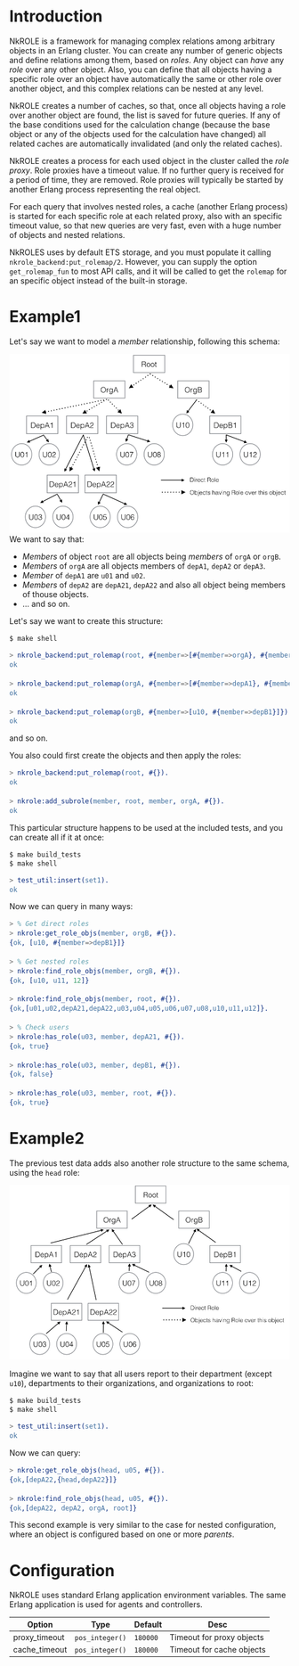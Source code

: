 # Introduction

NkROLE is a framework for managing complex relations among arbitrary objects in an Erlang cluster. You can create any number of generic objects and define relations among them, based on _roles_. Any object can _have_ any _role_ over any other object. Also, you can define that all objects having a specific role over an object have automatically the same or other role over another object, and this complex relations can be nested at any level.

NkROLE creates a number of caches, so that, once all objects having a role over another object are found, the list is saved for future queries. If any of the base conditions used for the calculation change (because the base object or any of the objects used for the calculation have changed) all related caches are automatically invalidated (and only the related caches).

NkROLE creates a process for each used object in the cluster called the _role proxy_. Role proxies have a timeout value. If no further query is received for a period of time, they are removed. Role proxies will typically be started by another Erlang process representing the real object.

For each query that involves nested roles, a cache (another Erlang process) is started for each specific role at each related proxy, also with an specific timeout value, so that new queries are very fast, even with a huge number of objects and nested relations.

NkROLES uses by default ETS storage, and you must populate it calling `nkrole_backend:put_rolemap/2`. However, you can supply the option `get_rolemap_fun` to most API calls, and it will be called to get the `rolemap` for an specific object instead of the built-in storage.


# Example1

Let's say we want to model a _member_ relationship, following this schema:

![Roles1](test/Roles1.png)
We want to say that:

* _Members_ of object `root` are all objects being _members_ of `orgA` or `orgB`.
* _Members_ of `orgA` are all objects members of `depA1`, `depA2` or `depA3`.
* _Member_ of `depA1` are `u01` and `u02`.
* _Members_ of `depA2` are `depA21`, `depA22` and also all object being members of thouse objects.
* ... and so on.

Let's say we want to create this structure:
```
$ make shell
```

```erlang
> nkrole_backend:put_rolemap(root, #{member=>[#{member=>orgA}, #{member=>orgB}]}).
ok

> nkrole_backend:put_rolemap(orgA, #{member=>[#{member=>depA1}, #{member=>depA2}, #{member=>depA3}]}).
ok

> nkrole_backend:put_rolemap(orgB, #{member=>[u10, #{member=>depB1}]}).
ok
```

and so on.

You also could first create the objects and then apply the roles:
```erlang
> nkrole_backend:put_rolemap(root, #{}).
ok

> nkrole:add_subrole(member, root, member, orgA, #{}).
ok
```

This particular structure happens to be used at the included tests, and you can create all if it at once:

```
$ make build_tests
$ make shell
```

```erlang
> test_util:insert(set1).
ok
```

Now we can query in many ways:
```erlang
> % Get direct roles
> nkrole:get_role_objs(member, orgB, #{}).
{ok, [u10, #{member=>depB1}]}

> % Get nested roles
> nkrole:find_role_objs(member, orgB, #{}).
{ok, [u10, u11, 12]}

> nkrole:find_role_objs(member, root, #{}).
{ok,[u01,u02,depA21,depA22,u03,u04,u05,u06,u07,u08,u10,u11,u12]}.

> % Check users
> nkrole:has_role(u03, member, depA21, #{}).
{ok, true}

> nkrole:has_role(u03, member, depB1, #{}).
{ok, false}

> nkrole:has_role(u03, member, root, #{}).
{ok, true}
```


# Example2

The previous test data adds also another role structure to the same schema, using the `head` role:

![Roles1](test/Roles2.png)

Imagine we want to say that all users report to their department (except `u10`), departments to their organizations, and organizations to root:

```
$ make build_tests
$ make shell
```

```erlang
> test_util:insert(set1).
ok
```

Now we can query:
```erlang
> nkrole:get_role_objs(head, u05, #{}).
{ok,[depA22,{head,depA22}]}

> nkrole:find_role_objs(head, u05, #{}).
{ok,[depA22, depA2, orgA, root]}
```

This second example is very similar to the case for nested configuration, where an object is configured based on one or more _parents_.



# Configuration

NkROLE uses standard Erlang application environment variables. The same Erlang application is used for agents and controllers. 

Option|Type|Default|Desc
---|---|---|---
proxy_timeout|`pos_integer()`|`180000`|Timeout for proxy objects
cache_timeout|`pos_integer()`|`180000`|Timeout for cache objects
